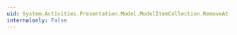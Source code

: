 ```yaml
---
uid: System.Activities.Presentation.Model.ModelItemCollection.RemoveAt(System.Int32)
internalonly: False
---
```

